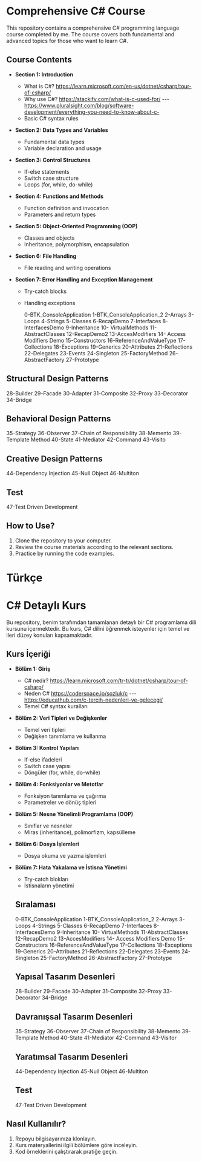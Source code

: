 # Comprehensive C# Course

This repository contains a comprehensive C# programming language course completed by me. The course covers both fundamental and advanced topics for those who want to learn C#.

## Course Contents

- **Section 1: Introduction**
  - What is C#? https://learn.microsoft.com/en-us/dotnet/csharp/tour-of-csharp/
  - Why use C#? https://stackify.com/what-is-c-used-for/   -*-*- https://www.pluralsight.com/blog/software-development/everything-you-need-to-know-about-c-
  - Basic C# syntax rules

- **Section 2: Data Types and Variables**
  - Fundamental data types
  - Variable declaration and usage

- **Section 3: Control Structures**
  - If-else statements
  - Switch case structure
  - Loops (for, while, do-while)

- **Section 4: Functions and Methods**
  - Function definition and invocation
  - Parameters and return types

- **Section 5: Object-Oriented Programming (OOP)**
  - Classes and objects
  - Inheritance, polymorphism, encapsulation

- **Section 6: File Handling**
  - File reading and writing operations

- **Section 7: Error Handling and Exception Management**
  - Try-catch blocks
  - Handling exceptions

    0-BTK_ConsoleApplication
1-BTK_ConsoleApplication_2
2-Arrays
3-Loops
4-Strings
5-Classes
6-RecapDemo
7-Interfaces
8-InterfacesDemo
9-Inheritance
10- VirtualMethods
11-AbstractClasses
12-RecapDemo2
13-AccesModifiers
14- Access Modifiers Demo
15-Constructors
16-ReferenceAndValueType
17-Collections
18-Exceptions
19-Generics
20-Attributes
21-Reflections
22-Delegates
23-Events
24-Singleton
25-FactoryMethod
26-AbstractFactory
27-Prototype
## Structural Design Patterns

28-Builder
29-Facade
30-Adapter
31-Composite
32-Proxy
33-Decorator
34-Bridge
## Behavioral Design Patterns

35-Strategy
36-Observer
37-Chain of Responsibility
38-Memento
39-Template Method
40-State
41-Mediator
42-Command
43-Visito
## Creative Design Patterns

44-Dependency Injection
45-Null Object
46-Multiton

## Test
47-Test Driven Development



## How to Use?

1. Clone the repository to your computer.
2. Review the course materials according to the relevant sections.
3. Practice by running the code examples.

# Türkçe

# C# Detaylı Kurs

Bu repository, benim tarafımdan tamamlanan detaylı bir C# programlama dili kursunu içermektedir. Bu kurs, C# dilini öğrenmek isteyenler için temel ve ileri düzey konuları kapsamaktadır.

## Kurs İçeriği

- **Bölüm 1: Giriş**
  - C# nedir? https://learn.microsoft.com/tr-tr/dotnet/csharp/tour-of-csharp/
  - Neden C#  https://coderspace.io/sozluk/c   -*-*- https://educathub.com/c-tercih-nedenleri-ve-gelecegi/
  - Temel C# syntax kuralları

- **Bölüm 2: Veri Tipleri ve Değişkenler**
  - Temel veri tipleri
  - Değişken tanımlama ve kullanma

- **Bölüm 3: Kontrol Yapıları**
  - If-else ifadeleri
  - Switch case yapısı
  - Döngüler (for, while, do-while)

- **Bölüm 4: Fonksiyonlar ve Metotlar**
  - Fonksiyon tanımlama ve çağırma
  - Parametreler ve dönüş tipleri

- **Bölüm 5: Nesne Yönelimli Programlama (OOP)**
  - Sınıflar ve nesneler
  - Miras (inheritance), polimorfizm, kapsülleme

- **Bölüm 6: Dosya İşlemleri**
  - Dosya okuma ve yazma işlemleri

- **Bölüm 7: Hata Yakalama ve İstisna Yönetimi**
  - Try-catch blokları
  - İstisnaların yönetimi

  ## Sıralaması
  0-BTK_ConsoleApplication
  1-BTK_ConsoleApplication_2
  2-Arrays
  3-Loops
  4-Strings
  5-Classes
  6-RecapDemo
  7-Interfaces
  8-InterfacesDemo
  9-Inheritance
  10- VirtualMethods
  11-AbstractClasses
  12-RecapDemo2
  13-AccesModifiers
  14- Access Modifiers Demo
  15-Constructors
  16-ReferenceAndValueType
  17-Collections
  18-Exceptions
  19-Generics
  20-Attributes
  21-Reflections
  22-Delegates
  23-Events
  24-Singleton
  25-FactoryMethod
  26-AbstractFactory
  27-Prototype
  ## Yapısal Tasarım Desenleri

  28-Builder
  29-Facade
  30-Adapter
  31-Composite
  32-Proxy
  33-Decorator
  34-Bridge
  ## Davranışsal Tasarım Desenleri

  35-Strategy
  36-Observer
  37-Chain of Responsibility
  38-Memento
  39-Template Method
  40-State
  41-Mediator
  42-Command
  43-Visitor
  ## Yaratımsal Tasarım Desenleri

  44-Dependency Injection
  45-Null Object
  46-Multiton

  ## Test
  47-Test Driven Development



## Nasıl Kullanılır?

1. Repoyu bilgisayarınıza klonlayın.
2. Kurs materyallerini ilgili bölümlere göre inceleyin.
3. Kod örneklerini çalıştırarak pratiğe geçin.
